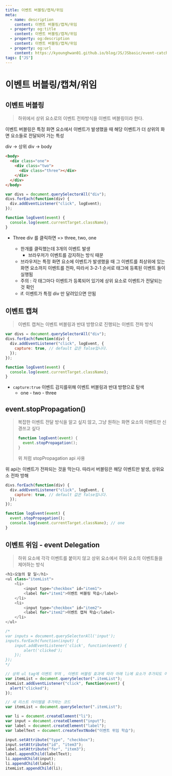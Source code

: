```yaml
---
title: 이벤트 버블링/캡쳐/위임
meta:
  - name: description
    content: 이벤트 버블링/캡쳐/위임
  - property: og:title
    content: 이벤트 버블링/캡쳐/위임
  - property: og:description
    content: 이벤트 버블링/캡쳐/위임
  - property: og:url
    content: https://kyounghwan01.github.io/blog/JS/JSbasic/event-catch/
tags: ["JS"]
---
```


# 이벤트 버블링/캡쳐/위임

## 이벤트 버블링

> 하위에서 상위 요소로의 이벤트 전파방식을 이벤트 버블링이라 한다.

이벤트 버블링은 특정 화면 요소에서 이벤트가 발생했을 때 해당 이벤트가 더 상위의 화면 요소들로 전달되어 가는 특성

div -> 상위 div -> body

```html
<body>
  <div class="one">
    <div class="two">
      <div class="three"></div>
    </div>
  </div>
</body>
```

```js
var divs = document.querySelectorAll("div");
divs.forEach(function(div) {
  div.addEventListener("click", logEvent);
});

function logEvent(event) {
  console.log(event.currentTarget.className);
}
```

- Three div 를 클릭하면 => three, two, one

  - 한개를 클릭했는데 3개의 이벤트 발생
    - 브라우저가 이벤트를 감지하는 방식 때문
  - 브라우저는 특정 화면 요소에 이벤트가 발생했을 때 그 이벤트를 최상위에 있는 화면 요소까지 이벤트를 전파, 따라서 3-2-1 순서로 태그에 등록된 이벤트 들이 실행됨
  - 주의 : 각 태그마다 이벤트가 등록되어 있기에 상위 요소로 이벤트가 전달되는 것 확인
  - if. 이벤트가 특정 div 만 달려있으면 안됨

## 이벤트 캡쳐

> 이벤트 캡쳐는 이벤트 버블링과 반대 방향으로 진행되는 이벤트 전파 방식

```js
var divs = document.querySelectorAll("div");
divs.forEach(function(div) {
  div.addEventListener("click", logEvent, {
    capture: true, // default 값은 false입니다.
  });
});

function logEvent(event) {
  console.log(event.currentTarget.className);
}
```

- `capture:true` 이벤트 감지를위해 이벤트 버블링과 반대 방향으로 탐색
  - one - two - three

## event.stopPropagation()

> 복잡한 이벤트 전달 방식을 알고 싶지 않고, 그냥 원하는 화면 요소의 이벤트만 신경쓰고 싶다
>
> ```js
> function logEvent(event) {
>   event.stopPropagation();
> }
> ```
>
> 위 처럼 stopPropagation api 사용

위 api는 이벤트가 전파되는 것을 막는다. 따라서 버블링은 해당 이벤트만 발생, 상위요소 전파 방해

```js
divs.forEach(function(div) {
  div.addEventListener("click", logEvent, {
    capture: true, // default 값은 false입니다.
  });
});

function logEvent(event) {
  event.stopPropagation();
  console.log(event.currentTarget.className); // one
}
```

## 이벤트 위임 - event Delegation

> 하위 요소에 각각 이벤트를 붙이지 않고 상위 요소에서 하위 요소의 이벤트들을 제어하는 방식

```js
<h1>오늘의 할 일</h1>
<ul class="itemList">
	<li>
		<input type="checkbox" id="item1">
		<label for="item1">이벤트 버블링 학습</label>
	</li>
	<li>
		<input type="checkbox" id="item2">
		<label for="item2">이벤트 캡쳐 학습</label>
	</li>
</ul>
```

```js
/*
var inputs = document.querySelectorAll('input');
inputs.forEach(function(input) {
	input.addEventListener('click', function(event) {
		alert('clicked');
	});
});
*/

// 상위 ul tag에 이벤트 부여 , 이벤트 버블링 효과에 따라 아래 li에 요소가 추가되도 이벤트 실행 가능
var itemList = document.querySelector(".itemList");
itemList.addEventListener("click", function(event) {
  alert("clicked");
});

// 새 리스트 아이템을 추가하는 코드
var itemList = document.querySelector(".itemList");

var li = document.createElement("li");
var input = document.createElement("input");
var label = document.createElement("label");
var labelText = document.createTextNode("이벤트 위임 학습");

input.setAttribute("type", "checkbox");
input.setAttribute("id", "item3");
label.setAttribute("for", "item3");
label.appendChild(labelText);
li.appendChild(input);
li.appendChild(label);
itemList.appendChild(li);
```
